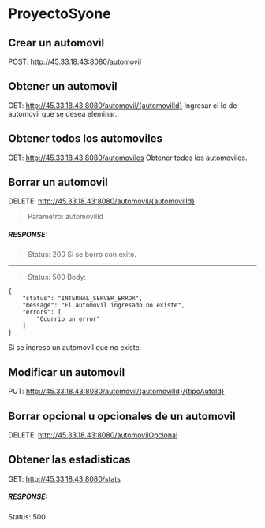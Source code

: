 # ProyectoSyone
## Crear un automovil 
POST: http://45.33.18.43:8080/automovil

## Obtener un automovil
GET: http://45.33.18.43:8080/automovil/{automovilId}
Ingresar el Id de automovil que se desea eleminar.

## Obtener todos los automoviles
GET: http://45.33.18.43:8080/automoviles
Obtener todos los automoviles.

## Borrar un automovil
DELETE: http://45.33.18.43:8080/automovil/{automovilId}
>Parametro: automovilId


##### RESPONSE: 
>Status: 200
Si se borro con exito.
------------------------------------------------
>Status: 500
Body:
~~~
{
    "status": "INTERNAL_SERVER_ERROR",
    "message": "El automovil ingresado no existe",
    "errors": [
        "Ocurrio un error"
    ]
}
~~~
Si se ingreso un automovil que no existe.


## Modificar un automovil
PUT: http://45.33.18.43:8080/automovil/{automovilId}/{tipoAutoId}

## Borrar opcional u opcionales de un automovil
DELETE: http://45.33.18.43:8080/automovilOpcional

## Obtener las estadisticas
GET: http://45.33.18.43:8080/stats
##### RESPONSE: 
Status: 500




